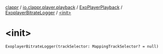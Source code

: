 [clappr](../../../index.md) / [io.clappr.player.playback](../../index.md) / [ExoPlayerPlayback](../index.md) / [ExoplayerBitrateLogger](index.md) / [&lt;init&gt;](./-init-.md)

# &lt;init&gt;

`ExoplayerBitrateLogger(trackSelector: MappingTrackSelector? = null)`